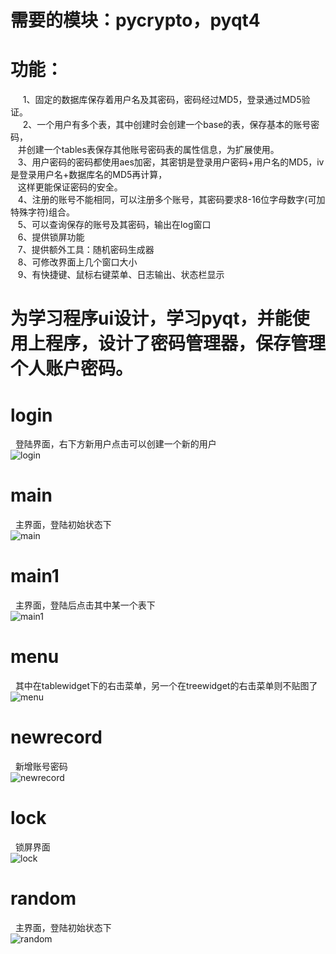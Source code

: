 ﻿# 需要的模块：pycrypto，pyqt4

# 功能：
&nbsp;&nbsp;    1、固定的数据库保存着用户名及其密码，密码经过MD5，登录通过MD5验证。<br>
&nbsp;&nbsp;    2、一个用户有多个表，其中创建时会创建一个base的表，保存基本的账号密码，<br>
&nbsp;&nbsp;      并创建一个tables表保存其他账号密码表的属性信息，为扩展使用。<br>
&nbsp;&nbsp;    3、用户密码的密码都使用aes加密，其密钥是登录用户密码+用户名的MD5，iv是登录用户名+数据库名的MD5再计算，<br>
&nbsp;&nbsp;      这样更能保证密码的安全。<br>
&nbsp;&nbsp;    4、注册的账号不能相同，可以注册多个账号，其密码要求8-16位字母数字(可加特殊字符)组合。<br>
&nbsp;&nbsp;    5、可以查询保存的账号及其密码，输出在log窗口<br>
&nbsp;&nbsp;    6、提供锁屏功能<br>
&nbsp;&nbsp;    7、提供额外工具：随机密码生成器<br>
&nbsp;&nbsp;    8、可修改界面上几个窗口大小<br>
&nbsp;&nbsp;    9、有快捷键、鼠标右键菜单、日志输出、状态栏显示<br>

# 为学习程序ui设计，学习pyqt，并能使用上程序，设计了密码管理器，保存管理个人账户密码。

# login
&nbsp;&nbsp;登陆界面，右下方新用户点击可以创建一个新的用户<br>
![login](https://github.com/Ge105OT/ajKvpro/blob/master/exeimg/log.png?raw=true)

# main
&nbsp;&nbsp;主界面，登陆初始状态下<br>
![main](https://github.com/Ge105OT/ajKvpro/blob/master/exeimg/main.png?raw=true)

# main1
&nbsp;&nbsp;主界面，登陆后点击其中某一个表下<br>
![main1](https://github.com/Ge105OT/ajKvpro/blob/master/exeimg/main1.png?raw=true)

# menu
&nbsp;&nbsp;其中在tablewidget下的右击菜单，另一个在treewidget的右击菜单则不贴图了<br>
![menu](https://github.com/Ge105OT/ajKvpro/blob/master/exeimg/menu.png?raw=true)

# newrecord
&nbsp;&nbsp;新增账号密码<br>
![newrecord](https://github.com/Ge105OT/ajKvpro/blob/master/exeimg/newrecord.png?raw=true)

# lock
&nbsp;&nbsp;锁屏界面<br>
![lock](https://github.com/Ge105OT/ajKvpro/blob/master/exeimg/lock.png?raw=true)

# random
&nbsp;&nbsp;主界面，登陆初始状态下<br>
![random](https://github.com/Ge105OT/ajKvpro/blob/master/exeimg/random.png?raw=true)
